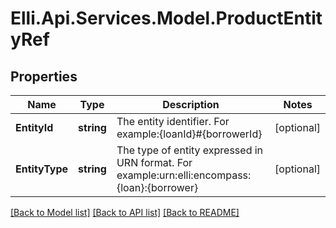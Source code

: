 # Elli.Api.Services.Model.ProductEntityRef
## Properties

Name | Type | Description | Notes
------------ | ------------- | ------------- | -------------
**EntityId** | **string** | The entity identifier. For example:{loanId}#{borrowerId} | [optional] 
**EntityType** | **string** | The type of entity expressed in URN format. For example:urn:elli:encompass:{loan}:{borrower} | [optional] 

[[Back to Model list]](../README.md#documentation-for-models) [[Back to API list]](../README.md#documentation-for-api-endpoints) [[Back to README]](../README.md)


